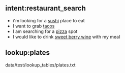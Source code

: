 ## intent:restaurant_search
- i'm looking for a [sushi](food) place to eat
- I want to grab [tacos](food)
- I am searching for a [pizza](food) spot
- I would like to drink [sweet berry wine](beverage) with my meal

## lookup:plates
  data/test/lookup_tables/plates.txt
